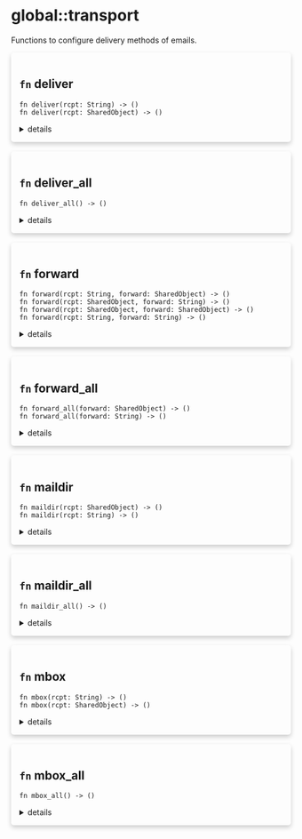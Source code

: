 # global::transport

Functions to configure delivery methods of emails.



<div markdown="span" style='box-shadow: 0 4px 8px 0 rgba(0,0,0,0.2); padding: 15px; border-radius: 5px;'>

<h2 class="func-name"> <code>fn</code> deliver </h2>

```rust,ignore
fn deliver(rcpt: String) -> ()
fn deliver(rcpt: SharedObject) -> ()
```

<details>
<summary markdown="span"> details </summary>

Set the delivery method to deliver for a single recipient.
After all rules are evaluated, the email will be sent
to the recipient using the domain of its address.

# Args

* `rcpt` - the recipient to apply the method to.

# Effective smtp stage

All of them.

# Examples
```ignore
#{
    delivery: [
       action "setup delivery" || transport::deliver("john.doe@example.com"),
    ]
}
```

```
# let states = vsmtp_test::vsl::run(
# |builder| Ok(builder.add_root_filter_rules(r#"
#{
  rcpt: [
    action "deliver (str/str)" || {
      envelop::add_rcpt("my.address@foo.com");
      transport::deliver("my.address@foo.com");
    },
    action "deliver (obj/str)" || {
      let rcpt = address("my.address@bar.com");
      envelop::add_rcpt(rcpt);
      transport::deliver(rcpt);
    },
    action "deliver (str/obj)" || {
      let target = ip6("::1");
      envelop::add_rcpt("my.address@baz.com");
      transport::deliver("my.address@baz.com");
    },
    action "deliver (obj/obj)" || {
      let rcpt = address("my.address@boz.com");
      envelop::add_rcpt(rcpt);
      transport::deliver(rcpt);
    },
  ],
}
# "#)?.build()));

# use vsmtp_common::{
#   transfer::{ForwardTarget, Transfer, EmailTransferStatus},
#   rcpt::Rcpt,
#   Address,
# };
# for (rcpt, addr) in states[&vsmtp_rule_engine::ExecutionStage::RcptTo].0.forward_paths().unwrap().iter().zip([
#     "my.address@foo.com",
#     "my.address@bar.com",
#     "my.address@baz.com",
#     "my.address@boz.com"
# ]) {
#   assert_eq!(
#     rcpt.address,
#     Address::new_unchecked(addr.to_string())
#   );
#   assert_eq!(
#     rcpt.transfer_method,
#     Transfer::Deliver
#   );
# }
```
</details>

</div>
</br>


<div markdown="span" style='box-shadow: 0 4px 8px 0 rgba(0,0,0,0.2); padding: 15px; border-radius: 5px;'>

<h2 class="func-name"> <code>fn</code> deliver_all </h2>

```rust,ignore
fn deliver_all() -> ()
```

<details>
<summary markdown="span"> details </summary>

Set the delivery method to deliver for all recipients.
After all rules are evaluated, the email will be sent
to all recipients using the domain of their respective address.

# Effective smtp stage

All of them.

# Examples

```ignore
#{
    delivery: [
       action "setup delivery" || transport::deliver_all(),
    ]
}
```

```
# let states = vsmtp_test::vsl::run(
# |builder| Ok(builder.add_root_filter_rules(r#"
#{
  rcpt: [
    action "deliver_all" || {
      envelop::add_rcpt("my.address@foo.com");
      envelop::add_rcpt("my.address@bar.com");
      transport::deliver_all();
    },
  ],
}
# "#)?.build()));

# use vsmtp_common::{
#   transfer::{ForwardTarget, Transfer, EmailTransferStatus},
#   rcpt::Rcpt,
#   Address,
# };
# for (rcpt, addr) in states[&vsmtp_rule_engine::ExecutionStage::RcptTo].0.forward_paths().unwrap().iter().zip([
#     "my.address@foo.com",
#     "my.address@bar.com",
# ]) {
#   assert_eq!(
#     rcpt.address,
#     Address::new_unchecked(addr.to_string())
#   );
#   assert_eq!(
#     rcpt.transfer_method,
#     Transfer::Deliver
#   );
# }
```
</details>

</div>
</br>


<div markdown="span" style='box-shadow: 0 4px 8px 0 rgba(0,0,0,0.2); padding: 15px; border-radius: 5px;'>

<h2 class="func-name"> <code>fn</code> forward </h2>

```rust,ignore
fn forward(rcpt: String, forward: SharedObject) -> ()
fn forward(rcpt: SharedObject, forward: String) -> ()
fn forward(rcpt: SharedObject, forward: SharedObject) -> ()
fn forward(rcpt: String, forward: String) -> ()
```

<details>
<summary markdown="span"> details </summary>

Set the delivery method to forwarding for a single recipient.
After all rules are evaluated, forwarding will be used to deliver
the email to the recipient.

# Args

* `rcpt` - the recipient to apply the method to.
* `target` - the target to forward the email to.

# Effective smtp stage

All of them.

# Examples
```ignore
#{
    delivery: [
       action "setup forwarding" || transport::forward("john.doe@example.com", "mta-john.example.com"),
    ]
}
```
</details>

</div>
</br>


<div markdown="span" style='box-shadow: 0 4px 8px 0 rgba(0,0,0,0.2); padding: 15px; border-radius: 5px;'>

<h2 class="func-name"> <code>fn</code> forward_all </h2>

```rust,ignore
fn forward_all(forward: SharedObject) -> ()
fn forward_all(forward: String) -> ()
```

<details>
<summary markdown="span"> details </summary>

Set the delivery method to forwarding for all recipients.
After all rules are evaluated, forwarding will be used to deliver
the email.

# Args

* `target` - the target to forward the email to.

# Effective smtp stage

All of them.

# Examples

```ignore
#{
    delivery: [
       action "setup forwarding" || transport::forward_all(fqdn("mta-john.example.com")),
    ]
}
```
</details>

</div>
</br>


<div markdown="span" style='box-shadow: 0 4px 8px 0 rgba(0,0,0,0.2); padding: 15px; border-radius: 5px;'>

<h2 class="func-name"> <code>fn</code> maildir </h2>

```rust,ignore
fn maildir(rcpt: SharedObject) -> ()
fn maildir(rcpt: String) -> ()
```

<details>
<summary markdown="span"> details </summary>

Set the delivery method to maildir for a recipient.
After all rules are evaluated, the email will be stored
locally in the `~/Maildir/new/` folder of the recipient's user if it exists on the server.

# Args

* `rcpt` - the recipient to apply the method to.

# Effective smtp stage

All of them.

# Example
```ignore
#{
    delivery: [
       action "setup maildir" || transport::maildir(address("john.doe@example.com")),
    ]
}
```
</details>

</div>
</br>


<div markdown="span" style='box-shadow: 0 4px 8px 0 rgba(0,0,0,0.2); padding: 15px; border-radius: 5px;'>

<h2 class="func-name"> <code>fn</code> maildir_all </h2>

```rust,ignore
fn maildir_all() -> ()
```

<details>
<summary markdown="span"> details </summary>

Set the delivery method to maildir for all recipients.
After all rules are evaluated, the email will be stored
locally in each `~/Maildir/new` folder of they respective recipient
if they exists on the server.

# Effective smtp stage

All of them.

# Examples

```ignore
#{
    delivery: [
       action "setup maildir" || transport::maildir_all(),
    ]
}
```

```
# let states = vsmtp_test::vsl::run(
# |builder| Ok(builder.add_root_filter_rules(r#"
#{
  rcpt: [
    action "setup maildir" || {
        const doe = address("doe@example.com");
        envelop::add_rcpt(doe);
        envelop::add_rcpt("a@example.com");
        transport::maildir_all();
    },
  ],
}
# "#)?.build()));

# use vsmtp_common::{
#   transfer::{Transfer},
#   rcpt::Rcpt,
#   Address,
# };
# for (rcpt, addr) in states[&vsmtp_rule_engine::ExecutionStage::RcptTo].0.forward_paths().unwrap().iter().zip([
#     "doe@example.com",
#     "a@example.com",
# ]) {
#   assert_eq!(
#     rcpt.address,
#     Address::new_unchecked(addr.to_string())
#   );
#   assert_eq!(
#     rcpt.transfer_method,
#     Transfer::Maildir
#   );
# }
```
</details>

</div>
</br>


<div markdown="span" style='box-shadow: 0 4px 8px 0 rgba(0,0,0,0.2); padding: 15px; border-radius: 5px;'>

<h2 class="func-name"> <code>fn</code> mbox </h2>

```rust,ignore
fn mbox(rcpt: String) -> ()
fn mbox(rcpt: SharedObject) -> ()
```

<details>
<summary markdown="span"> details </summary>

Set the delivery method to mbox for a recipient.
After all rules are evaluated, the email will be stored
locally in the mail box of the recipient if it exists on the server.

# Args

* `rcpt` - the recipient to apply the method to.

# Effective smtp stage

All of them.

# Examples

```ignore
#{
    delivery: [
       action "setup mbox" || transport::mbox("john.doe@example.com"),
    ]
}
```

```
# let states = vsmtp_test::vsl::run(
# |builder| Ok(builder.add_root_filter_rules(r#"
#{
  rcpt: [
    action "setup mbox" || {
        const doe = address("doe@example.com");
        envelop::add_rcpt(doe);
        envelop::add_rcpt("a@example.com");
        transport::mbox(doe);
        transport::mbox("a@example.com");
    },
  ],
}
# "#)?.build()));

# use vsmtp_common::{
#   transfer::{Transfer},
#   rcpt::Rcpt,
#   Address,
# };
# for (rcpt, addr) in states[&vsmtp_rule_engine::ExecutionStage::RcptTo].0.forward_paths().unwrap().iter().zip([
#     "doe@example.com",
#     "a@example.com",
# ]) {
#   assert_eq!(
#     rcpt.address,
#     Address::new_unchecked(addr.to_string())
#   );
#   assert_eq!(
#     rcpt.transfer_method,
#     Transfer::Mbox
#   );
# }
```
</details>

</div>
</br>


<div markdown="span" style='box-shadow: 0 4px 8px 0 rgba(0,0,0,0.2); padding: 15px; border-radius: 5px;'>

<h2 class="func-name"> <code>fn</code> mbox_all </h2>

```rust,ignore
fn mbox_all() -> ()
```

<details>
<summary markdown="span"> details </summary>

Set the delivery method to mbox for all recipients.
After all rules are evaluated, the email will be stored
locally in the mail box of all recipients if they exists on the server.

# Effective smtp stage

All of them.

# Examples

```ignore
#{
    delivery: [
       action "setup mbox" || transport::mbox_all(),
    ]
}
```

```
# let states = vsmtp_test::vsl::run(
# |builder| Ok(builder.add_root_filter_rules(r#"
#{
  rcpt: [
    action "setup mbox" || {
        const doe = address("doe@example.com");
        envelop::add_rcpt(doe);
        envelop::add_rcpt("a@example.com");
        transport::mbox_all();
    },
  ],
}
# "#)?.build()));

# use vsmtp_common::{
#   transfer::{Transfer},
#   rcpt::Rcpt,
#   Address,
# };
# for (rcpt, addr) in states[&vsmtp_rule_engine::ExecutionStage::RcptTo].0.forward_paths().unwrap().iter().zip([
#     "doe@example.com",
#     "a@example.com",
# ]) {
#   assert_eq!(
#     rcpt.address,
#     Address::new_unchecked(addr.to_string())
#   );
#   assert_eq!(
#     rcpt.transfer_method,
#     Transfer::Mbox
#   );
# }
```
</details>

</div>
</br>

